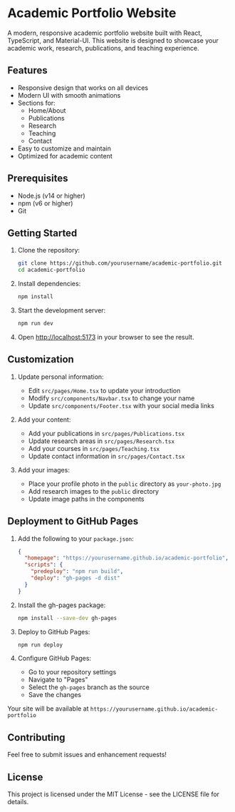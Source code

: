 # Academic Portfolio Website

A modern, responsive academic portfolio website built with React, TypeScript, and Material-UI. This website is designed to showcase your academic work, research, publications, and teaching experience.

## Features

- Responsive design that works on all devices
- Modern UI with smooth animations
- Sections for:
  - Home/About
  - Publications
  - Research
  - Teaching
  - Contact
- Easy to customize and maintain
- Optimized for academic content

## Prerequisites

- Node.js (v14 or higher)
- npm (v6 or higher)
- Git

## Getting Started

1. Clone the repository:

   ```bash
   git clone https://github.com/yourusername/academic-portfolio.git
   cd academic-portfolio
   ```

2. Install dependencies:

   ```bash
   npm install
   ```

3. Start the development server:

   ```bash
   npm run dev
   ```

4. Open [http://localhost:5173](http://localhost:5173) in your browser to see the result.

## Customization

1. Update personal information:

   - Edit `src/pages/Home.tsx` to update your introduction
   - Modify `src/components/Navbar.tsx` to change your name
   - Update `src/components/Footer.tsx` with your social media links

2. Add your content:

   - Add your publications in `src/pages/Publications.tsx`
   - Update research areas in `src/pages/Research.tsx`
   - Add your courses in `src/pages/Teaching.tsx`
   - Update contact information in `src/pages/Contact.tsx`

3. Add your images:
   - Place your profile photo in the `public` directory as `your-photo.jpg`
   - Add research images to the `public` directory
   - Update image paths in the components

## Deployment to GitHub Pages

1. Add the following to your `package.json`:

   ```json
   {
     "homepage": "https://yourusername.github.io/academic-portfolio",
     "scripts": {
       "predeploy": "npm run build",
       "deploy": "gh-pages -d dist"
     }
   }
   ```

2. Install the gh-pages package:

   ```bash
   npm install --save-dev gh-pages
   ```

3. Deploy to GitHub Pages:

   ```bash
   npm run deploy
   ```

4. Configure GitHub Pages:
   - Go to your repository settings
   - Navigate to "Pages"
   - Select the `gh-pages` branch as the source
   - Save the changes

Your site will be available at `https://yourusername.github.io/academic-portfolio`

## Contributing

Feel free to submit issues and enhancement requests!

## License

This project is licensed under the MIT License - see the LICENSE file for details.
